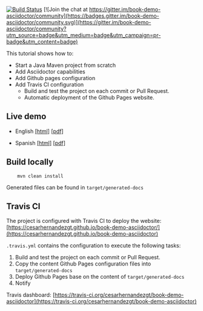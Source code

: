 [![Build Status](https://api.travis-ci.org/cesarhernandezgt/book-demo-asciidoctor.png)](https://travis-ci.org/cesarhernandezgt/book-demo-asciidoctor)
[![Join the chat at https://gitter.im/book-demo-asciidoctor/community](https://badges.gitter.im/book-demo-asciidoctor/community.svg)](https://gitter.im/book-demo-asciidoctor/community?utm_source=badge&utm_medium=badge&utm_campaign=pr-badge&utm_content=badge)

This tutorial shows how to:
 * Start a Java Maven project from scratch
 * Add Asciidoctor capabilities
 * Add Github pages configuration
 * Add Travis CI configuration
     * Build and test the project on each commit or Pull Request.
     * Automatic deployment of the Github Pages website.


## Live demo

* English
[[html]](https://cesarhernandezgt.github.io/book-demo-asciidoctor/tutorial_en.html)
[[pdf]](https://cesarhernandezgt.github.io/book-demo-asciidoctor/tutorial_en.pdf)

* Spanish
[[html]](https://cesarhernandezgt.github.io/book-demo-asciidoctor/tutorial_es.html)
[[pdf]](https://cesarhernandezgt.github.io/book-demo-asciidoctor/tutorial_es.pdf)

## Build locally

        mvn clean install

Generated files can be found in `target/generated-docs`

## Travis CI
The project is configured with Travis CI to deploy the website:
[https://cesarhernandezgt.github.io/book-demo-asciidoctor/](https://cesarhernandezgt.github.io/book-demo-asciidoctor)



`.travis.yml` contains the configuration to execute the following tasks:

1. Build and test the project on each commit or Pull Request.
2. Copy the content Github Pages configuration files into `target/generated-docs`
3. Deploy Github Pages base on the content of `target/generated-docs`
4. Notify

Travis dashboard: [https://travis-ci.org/cesarhernandezgt/book-demo-asciidoctor](https://travis-ci.org/cesarhernandezgt/book-demo-asciidoctor)
